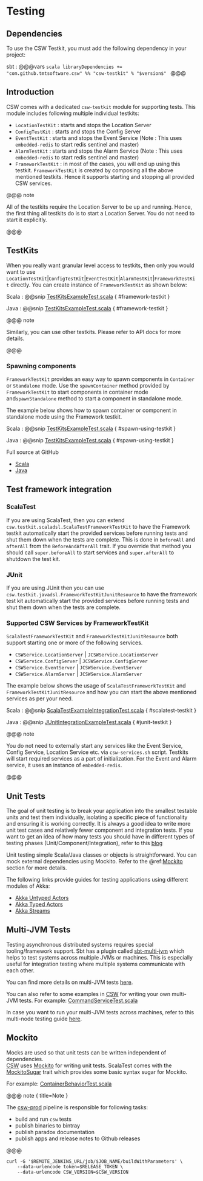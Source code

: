 # Testing

## Dependencies

To use the CSW Testkit, you must add the following dependency in your project:

sbt
:   @@@vars
    ```scala
    libraryDependencies += "com.github.tmtsoftware.csw" %% "csw-testkit" % "$version$"
    ```
    @@@

## Introduction

CSW comes with a dedicated `csw-testkit` module for supporting tests. This module includes following multiple individual testkits:
 
 - `LocationTestKit` : starts and stops the Location Server
 - `ConfigTestKit` : starts and stops the Config Server
 - `EventTestKit` : starts and stops the Event Service (Note : This uses `embedded-redis` to start redis sentinel and master) 
 - `AlarmTestKit` : starts and stops the Alarm Service (Note : This uses `embedded-redis` to start redis sentinel and master)
 - `FrameworkTestKit` : in most of the cases, you will end up using this testkit. `FrameworkTestKit` is created by composing all the above mentioned testkits.
    Hence it supports starting and stopping all provided CSW services. 
    
@@@ note

All of the testkits require the Location Server to be up and running. Hence, the first thing all testkits do is to start a Location Server.
You do not need to start it explicitly.

@@@

## TestKits

When you really want granular level access to testkits, then only you would want to use `LocationTestKit`|`ConfigTestKit`|`EventTestKit`|`AlarmTestKit`|`FrameworkTestKit` directly.
You can create instance of `FrameworkTestKit` as shown below:

Scala
:   @@snip [TestKitsExampleTest.scala](../../../../examples/src/test/scala/example/teskit/TestKitsExampleTest.scala) { #framework-testkit }

Java
:   @@snip [TestKitsExampleTest.scala](../../../../examples/src/test/java/example/testkit/JTestKitsExampleTest.java) { #framework-testkit }

@@@ note

Similarly, you can use other testkits. Please refer to API docs for more details.

@@@

### Spawning components

`FrameworkTestKit` provides an easy way to spawn components in `Container` or `Standalone` mode.
Use the `spawnContainer` method provided by `FrameworkTestKit` to start components in container mode and`spawnStandalone` method to start a component in standalone mode.

The example below shows how to spawn container or component in standalone mode using the Framework testkit.

Scala
:   @@snip [TestKitsExampleTest.scala](../../../../examples/src/test/scala/example/teskit/TestKitsExampleTest.scala) { #spawn-using-testkit }

Java
:   @@snip [TestKitsExampleTest.scala](../../../../examples/src/test/java/example/testkit/JTestKitsExampleTest.java) { #spawn-using-testkit }

Full source at GitHub

* [Scala]($github.base_url$/examples/src/test/scala/example/teskit/TestKitsExampleTest.scala)
* [Java]($github.base_url$/examples/src/test/java/example/testkit/JTestKitsExampleTest.java)

## Test framework integration

### ScalaTest
If you are using ScalaTest, then you can extend `csw.testkit.scaladsl.ScalaTestFrameworkTestKit` to have the Framework testkit automatically start the provided services before running tests and shut them down when the tests are complete. 
This is done in `beforeAll` and `afterAll` from the `BeforeAndAfterAll` trait. If you override that method you should call `super.beforeAll` to start services and `super.afterAll` to shutdown the test kit.

### JUnit
If you are using JUnit then you can use `csw.testkit.javadsl.FrameworkTestKitJunitResource` to have the framework test kit automatically start the provided services before running tests and shut them down when the tests are complete.

### Supported CSW Services by FrameworkTestKit

`ScalaTestFrameworkTestKit` and `FrameworkTestKitJunitResource` both support starting one or more of the following services.

- `CSWService.LocationServer` | `JCSWService.LocationServer` 
- `CSWService.ConfigServer`   | `JCSWService.ConfigServer`   
- `CSWService.EventServer`    | `JCSWService.EventServer`    
- `CSWService.AlarmServer`    | `JCSWService.AlarmServer`    

The example below shows the usage of `ScalaTestFrameworkTestKit` and `FrameworkTestKitJunitResource` and how you can start the above mentioned services as per your need.

Scala
:   @@snip [ScalaTestExampleIntegrationTest.scala](../../../../examples/src/test/scala/example/teskit/ScalaTestIntegrationExampleTest.scala) { #scalatest-testkit }

Java
:   @@snip [JUnitIntegrationExampleTest.scala](../../../../examples/src/test/java/example/testkit/JUnitIntegrationExampleTest.java) { #junit-testkit }

@@@ note

You do not need to externally start any services like the Event Service, Config Service, Location Service etc. via `csw-services.sh` script.
Testkits will start required services as a part of initialization. For the Event and Alarm service, it uses an instance of `embedded-redis`. 

@@@

## Unit Tests

The goal of unit testing is to break your application into the smallest testable units and test them individually, isolating 
a specific piece of functionality and ensuring it is working correctly. 
It is always a good idea to write more unit test cases and relatively fewer component and integration tests.
If you want to get an idea of how many tests you should have in different types of testing phases (Unit/Component/Integration), refer to this [blog](https://martinfowler.com/articles/practical-test-pyramid.html)

Unit testing simple Scala/Java classes or objects is straightforward. You can mock external dependencies using Mockito. Refer to the @ref:[Mockito](#mockito) section for more details. 

The following links provide guides for testing applications using different modules of Akka:

- [Akka Untyped Actors](https://doc.akka.io/docs/akka/current/testing.html)
- [Akka Typed Actors](https://doc.akka.io/docs/akka/current/typed/testing.html)
- [Akka Streams](https://doc.akka.io/docs/akka/current/stream/stream-testkit.html?language=scala)

## Multi-JVM Tests

Testing asynchronous distributed systems requires special tooling/framework support. 
Sbt has a plugin called [sbt-multi-jvm](https://github.com/sbt/sbt-multi-jvm) which helps to test systems across multiple JVMs or machines.
This is especially useful for integration testing where multiple systems communicate with each other.

You can find more details on multi-JVM tests [here](https://doc.akka.io/docs/akka/current/multi-jvm-testing.html).

You can also refer to some examples in [CSW](https://github.com/tmtsoftware/csw) for writing your own multi-JVM tests. For example: [CommandServiceTest.scala]($github.base_url$/csw-framework/src/multi-jvm/scala/csw/framework/command/CommandServiceTest.scala)  

In case you want to run your multi-JVM tests across machines, refer to this multi-node testing guide [here](https://doc.akka.io/docs/akka/current/multi-node-testing.html). 

## Mockito

Mocks are used so that unit tests can be written independent of dependencies.  
[CSW](https://github.com/tmtsoftware/csw) uses [Mockito](https://site.mockito.org/) for writing unit tests.
ScalaTest comes with the [MockitoSugar](http://www.scalatest.org/user_guide/testing_with_mock_objects#mockito) trait which provides some basic syntax sugar for Mockito.

For example: [ContainerBehaviorTest.scala]($github.base_url$/csw-framework/src/test/scala/csw/framework/internal/container/ContainerBehaviorTest.scala)

@@@ note { title=Note }

The [csw-prod](http://ec2-35-154-215-191.ap-south-1.compute.amazonaws.com:8080/job/csw-prod/) pipeline is responsible for following tasks:

- build and run `csw` tests
- publish binaries to bintray
- publish paradox documentation
- publish apps and release notes to Github releases

@@@

```
curl -G '$REMOTE_JENKINS_URL/job/$JOB_NAME/buildWithParameters' \
    --data-urlencode token=$RELEASE_TOKEN \
    --data-urlencode CSW_VERSION=$CSW_VERSION
```
